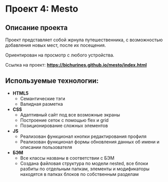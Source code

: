# Проект 4: Mesto

## Описание проекта
Проект представляет собой жрнула путешественника, с возможностью добавления новых мест, после их посещения.

Ориентирован на просмотр с любого устройства.

Ссылка на проект: **https://bichurines.github.io/mesto/index.html**

## Используемые технологии:
* __HTML5__
  * Семантические тэги
  * Валидная разметка
* __CSS__
  * Адаптивный сайт под все возможные экраны
  * Построение сеток с помощью flex и grid
  * Позиционирование сложных элементов
* __JS__
  * Реализован функционал кнопки редактирования профиля
  * Реализован функционал формы обновления данных об имени и описании пользователя
* __БЭМ__
  * Все классы названы в соответствии с БЭМ
  * Создана файловая структура по модели nested, все блоки разбиты по отдельным папкам, элементы и модификаторы находятся в папках блоков по собственным разделам
